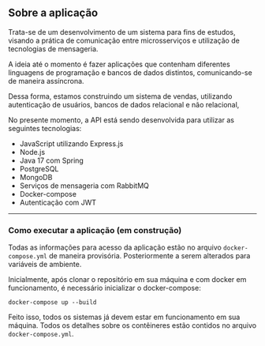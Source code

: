 ## Sobre a aplicação

Trata-se de um desenvolvimento de um sistema para fins de estudos, visando a prática de comunicação entre microsserviços e utilização de tecnologias de mensageria.

A ideia até o momento é fazer aplicações que contenham diferentes linguagens de programação e bancos de dados distintos, comunicando-se de maneira assíncrona.

Dessa forma, estamos construindo um sistema de vendas, utilizando autenticação de usuários, bancos de dados relacional e não relacional, 

No presente momento, a API está sendo desenvolvida para utilizar as seguintes tecnologias:

* JavaScript utilizando Express.js
* Node.js
* Java 17 com Spring
* PostgreSQL
* MongoDB
* Serviços de mensageria com RabbitMQ
* Docker-compose
* Autenticação com JWT

---

### Como executar a aplicação (em construção)

Todas as informações para acesso da aplicação estão no arquivo `docker-compose.yml` de maneira provisória. Posteriormente a serem alterados para variáveis de ambiente.

Inicialmente, após clonar o repositório em sua máquina e com docker em funcionamento, é necessário inicializar o docker-compose:

    docker-compose up --build

Feito isso, todos os sistemas já devem estar em funcionamento em sua máquina. Todos os detalhes sobre os contêineres estão contidos no arquivo `docker-compose.yml`.
